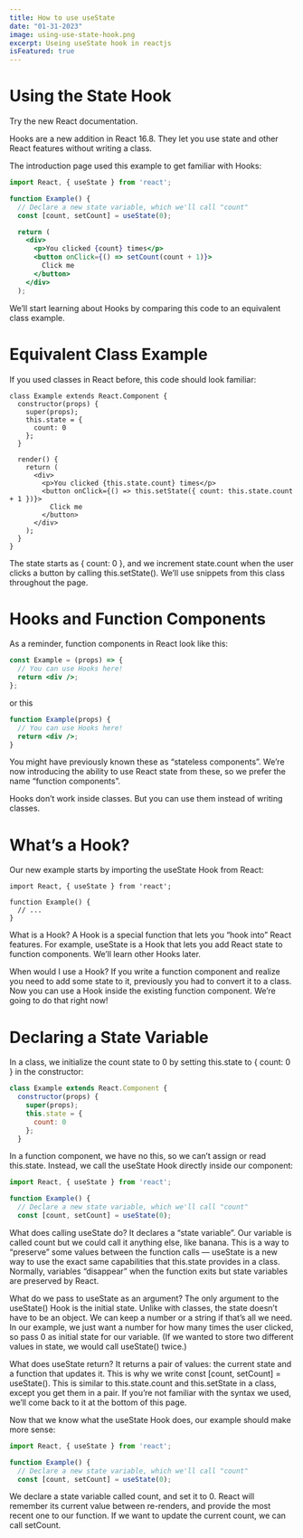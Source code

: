 ```yaml
---
title: How to use useState
date: "01-31-2023"
image: using-use-state-hook.png
excerpt: Useing useState hook in reactjs
isFeatured: true
---
```


# Using the State Hook

Try the new React documentation.

Hooks are a new addition in React 16.8. They let you use state and other React features without writing a class.

The introduction page used this example to get familiar with Hooks:

```jsx
import React, { useState } from 'react';

function Example() {
  // Declare a new state variable, which we'll call "count"
  const [count, setCount] = useState(0);

  return (
    <div>
      <p>You clicked {count} times</p>
      <button onClick={() => setCount(count + 1)}>
        Click me
      </button>
    </div>
  );
```

We’ll start learning about Hooks by comparing this code to an equivalent class example.

# Equivalent Class Example

If you used classes in React before, this code should look familiar:

```JSX
class Example extends React.Component {
  constructor(props) {
    super(props);
    this.state = {
      count: 0
    };
  }

  render() {
    return (
      <div>
        <p>You clicked {this.state.count} times</p>
        <button onClick={() => this.setState({ count: this.state.count + 1 })}>
          Click me
        </button>
      </div>
    );
  }
}
```

The state starts as { count: 0 }, and we increment state.count when the user clicks a button by calling this.setState(). We’ll use snippets from this class throughout the page.

# Hooks and Function Components

As a reminder, function components in React look like this:

```jsx
const Example = (props) => {
  // You can use Hooks here!
  return <div />;
};
```

or this

```jsx
function Example(props) {
  // You can use Hooks here!
  return <div />;
}
```

You might have previously known these as “stateless components”. We’re now introducing the ability to use React state from these, so we prefer the name “function components”.

Hooks don’t work inside classes. But you can use them instead of writing classes.

# What’s a Hook?

Our new example starts by importing the useState Hook from React:

```
import React, { useState } from 'react';

function Example() {
  // ...
}
```

What is a Hook? A Hook is a special function that lets you “hook into” React features. For example, useState is a Hook that lets you add React state to function components. We’ll learn other Hooks later.

When would I use a Hook? If you write a function component and realize you need to add some state to it, previously you had to convert it to a class. Now you can use a Hook inside the existing function component. We’re going to do that right now!

# Declaring a State Variable

In a class, we initialize the count state to 0 by setting this.state to { count: 0 } in the constructor:

```jsx
class Example extends React.Component {
  constructor(props) {
    super(props);
    this.state = {
      count: 0
    };
  }
```

In a function component, we have no this, so we can’t assign or read this.state. Instead, we call the useState Hook directly inside our component:

```jsx
import React, { useState } from 'react';

function Example() {
  // Declare a new state variable, which we'll call "count"
  const [count, setCount] = useState(0);
```

What does calling useState do? It declares a “state variable”. Our variable is called count but we could call it anything else, like banana. This is a way to “preserve” some values between the function calls — useState is a new way to use the exact same capabilities that this.state provides in a class. Normally, variables “disappear” when the function exits but state variables are preserved by React.

What do we pass to useState as an argument? The only argument to the useState() Hook is the initial state. Unlike with classes, the state doesn’t have to be an object. We can keep a number or a string if that’s all we need. In our example, we just want a number for how many times the user clicked, so pass 0 as initial state for our variable. (If we wanted to store two different values in state, we would call useState() twice.)

What does useState return? It returns a pair of values: the current state and a function that updates it. This is why we write const [count, setCount] = useState(). This is similar to this.state.count and this.setState in a class, except you get them in a pair. If you’re not familiar with the syntax we used, we’ll come back to it at the bottom of this page.

Now that we know what the useState Hook does, our example should make more sense:

```jsx
import React, { useState } from 'react';

function Example() {
  // Declare a new state variable, which we'll call "count"
  const [count, setCount] = useState(0);
```

We declare a state variable called count, and set it to 0. React will remember its current value between re-renders, and provide the most recent one to our function. If we want to update the current count, we can call setCount.

